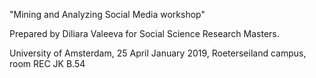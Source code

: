 "Mining and Analyzing Social Media workshop"

Prepared by Diliara Valeeva for Social Science Research Masters.

University of Amsterdam, 25 April January 2019, Roeterseiland campus, room REC JK B.54
